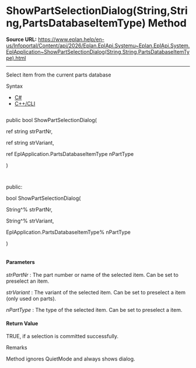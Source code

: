 # ShowPartSelectionDialog(String,String,PartsDatabaseItemType) Method

**Source URL:** https://www.eplan.help/en-us/Infoportal/Content/api/2026/Eplan.EplApi.Systemu~Eplan.EplApi.System.EplApplication~ShowPartSelectionDialog(String,String,PartsDatabaseItemType).html

---

Select item from the current parts database

Syntax

- [C#](#i-syntax-CS)
- [C++/CLI](#i-syntax-CPP2005)

```
```
public bool ShowPartSelectionDialog( 

   ref string strPartNr,

   ref string strVariant,

   ref EplApplication.PartsDatabaseItemType nPartType

)
```
```

```
```
public:

bool ShowPartSelectionDialog( 

   String^% strPartNr,

   String^% strVariant,

   EplApplication.PartsDatabaseItemType% nPartType

)
```
```

#### Parameters

*strPartNr*
:   The part number or name of the selected item. Can be set to preselect an item.

*strVariant*
:   The variant of the selected item. Can be set to preselect a item (only used on parts).

*nPartType*
:   The type of the selected item. Can be set to preselect a item.

#### Return Value

TRUE, if a selection is committed successfully.

Remarks

Method ignores QuietMode and always shows dialog.
